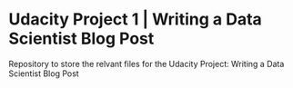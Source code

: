 # Udacity Project 1 | Writing a Data Scientist Blog Post
Repository to store the relvant files for the Udacity Project: Writing a Data Scientist Blog Post
